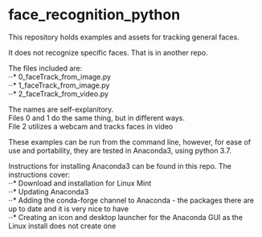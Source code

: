 # face_recognition_python

This repository holds examples and assets for tracking general faces. 

It does not recognize specific faces. That is in another repo.

The files included are:  
⋅⋅* 0_faceTrack_from_image.py  
⋅⋅* 1_faceTrack_from_image.py  
⋅⋅* 2_faceTrack_from_video.py

The names are self-explanitory.  
Files 0 and 1 do the same thing, but in different ways.  
File 2 utilizes a webcam and tracks faces in video  

These examples can be run from the command line, however, for ease of use and portability, they are tested in Anaconda3, using python 3.7.

Instructions for installing Anaconda3 can be found in this repo. The instructions cover:  
⋅⋅* Download and installation for Linux Mint  
⋅⋅* Updating Anaconda3  
⋅⋅* Adding the conda-forge channel to Anaconda - the packages there are up to date and it is very nice to have  
⋅⋅* Creating an icon and desktop launcher for the Anaconda GUI as the Linux install does not create one  
